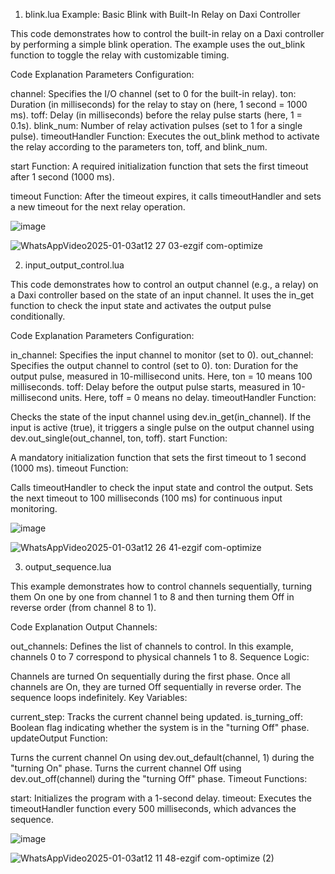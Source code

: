 1. blink.lua
Example: Basic Blink with Built-In Relay on Daxi Controller

This code demonstrates how to control the built-in relay on a Daxi controller by performing a simple blink operation. The example uses the out_blink function to toggle the relay with customizable timing.

Code Explanation
Parameters Configuration:

channel: Specifies the I/O channel (set to 0 for the built-in relay).
ton: Duration (in milliseconds) for the relay to stay on (here, 1 second = 1000 ms).
toff: Delay (in milliseconds) before the relay pulse starts (here, 1 = 0.1s).
blink_num: Number of relay activation pulses (set to 1 for a single pulse).
timeoutHandler Function:
Executes the out_blink method to activate the relay according to the parameters ton, toff, and blink_num.

start Function:
A required initialization function that sets the first timeout after 1 second (1000 ms).

timeout Function:
After the timeout expires, it calls timeoutHandler and sets a new timeout for the next relay operation.

![image](https://github.com/user-attachments/assets/68b1e35c-d31b-4ba6-b17d-137318e7f4a6)

![WhatsAppVideo2025-01-03at12 27 03-ezgif com-optimize](https://github.com/user-attachments/assets/60d1bfb3-9f3a-4c07-bd30-37eddccd23c9)

2. input_output_control.lua

This code demonstrates how to control an output channel (e.g., a relay) on a Daxi controller based on the state of an input channel. It uses the in_get function to check the input state and activates the output pulse conditionally.

Code Explanation
Parameters Configuration:

in_channel: Specifies the input channel to monitor (set to 0).
out_channel: Specifies the output channel to control (set to 0).
ton: Duration for the output pulse, measured in 10-millisecond units. Here, ton = 10 means 100 milliseconds.
toff: Delay before the output pulse starts, measured in 10-millisecond units. Here, toff = 0 means no delay.
timeoutHandler Function:

Checks the state of the input channel using dev.in_get(in_channel).
If the input is active (true), it triggers a single pulse on the output channel using dev.out_single(out_channel, ton, toff).
start Function:

A mandatory initialization function that sets the first timeout to 1 second (1000 ms).
timeout Function:

Calls timeoutHandler to check the input state and control the output.
Sets the next timeout to 100 milliseconds (100 ms) for continuous input monitoring.

![image](https://github.com/user-attachments/assets/e09b1af0-6482-40c9-b9bb-fbfcbe04351e)

![WhatsAppVideo2025-01-03at12 26 41-ezgif com-optimize](https://github.com/user-attachments/assets/53c3a7ce-a4b6-4695-804e-ed948f18875e)


3. output_sequence.lua

This example demonstrates how to control channels sequentially, turning them On one by one from channel 1 to 8 and then turning them Off in reverse order (from channel 8 to 1).

Code Explanation
Output Channels:

out_channels: Defines the list of channels to control. In this example, channels 0 to 7 correspond to physical channels 1 to 8.
Sequence Logic:

Channels are turned On sequentially during the first phase.
Once all channels are On, they are turned Off sequentially in reverse order.
The sequence loops indefinitely.
Key Variables:

current_step: Tracks the current channel being updated.
is_turning_off: Boolean flag indicating whether the system is in the "turning Off" phase.
updateOutput Function:

Turns the current channel On using dev.out_default(channel, 1) during the "turning On" phase.
Turns the current channel Off using dev.out_off(channel) during the "turning Off" phase.
Timeout Functions:

start: Initializes the program with a 1-second delay.
timeout: Executes the timeoutHandler function every 500 milliseconds, which advances the sequence.

![image](https://github.com/user-attachments/assets/dd4dfeaa-70b5-4f4b-b316-e6bb3c9edefe)


![WhatsAppVideo2025-01-03at12 11 48-ezgif com-optimize (2)](https://github.com/user-attachments/assets/0b3ad6da-df27-4372-86d9-c8281bc919d0)


